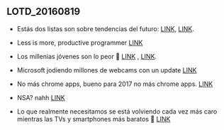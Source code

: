## LOTD_20160819
- Estás dos listas son sobre tendencias del futuro: [LINK](https://news.slashdot.org/story/16/08/19/104206/eleven-reasons-to-be-excited-about-the-future-of-technology),  [LINK](http://blogs.wsj.com/cio/2016/08/18/the-top-ten-emerging-technologies-of-2016/).

- Less is more, productive programmer [LINK](https://codewithoutrules.com/2016/08/18/productive-programmer/)

- Los millenias jóvenes son lo peor 😤 [LINK](https://thebillfold.com/millennials-dont-use-credit-cards-because-they-have-no-money-b3b7aebfa370#.s6fq9v4ag) , [LINK](http://www.visualcapitalist.com/chart-most-millennials-less-1000-savings/).

- Microsoft jodiendo millones de webcams con un update [LINK](https://www.thurrott.com/windows/windows-10/76719/microsoft-broken-millions-webcams-windows-10-anniversary-update)

- No más chrome apps, bueno para 2017 no más chrome apps. [LINK](http://arstechnica.com/gadgets/2016/08/google-is-killing-chrome-apps-on-windows-mac-and-linux/)

- NSA? nahh [LINK](http://news.softpedia.com/news/computer-science-professor-gives-failing-grade-to-newly-leaked-nsa-hacking-tool-507482.shtml)

- Lo que realmente necesitamos se está volviendo cada vez más caro mientras las TVs y smartphones más baratos 🤔 [LINK](https://www.washingtonpost.com/news/wonk/wp/2016/08/17/the-stuff-we-really-need-is-getting-more-expensive-other-stuff-is-getting-cheaper/)
